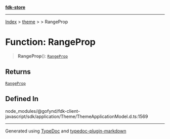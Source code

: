 [**fdk-store**](../../../README.md)
***

[Index](../../../API.md) > [theme](../../README.md) > [<internal>](../README.md) > RangeProp

# Function: RangeProp

> **RangeProp**(): [`RangeProp`](../type-aliases/type-alias.RangeProp.md)

## Returns

[`RangeProp`](../type-aliases/type-alias.RangeProp.md)

## Defined In

node\_modules/@gofynd/fdk-client-javascript/sdk/application/Theme/ThemeApplicationModel.d.ts:1569

***
Generated using [TypeDoc](https://typedoc.org/) and [typedoc-plugin-markdown](https://www.npmjs.com/package/typedoc-plugin-markdown)
